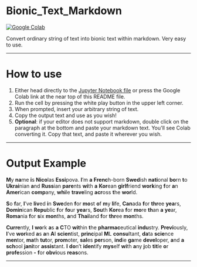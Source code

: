 # Bionic_Text_Markdown
[![Google Colab](https://camo.githubusercontent.com/84f0493939e0c4de4e6dbe113251b4bfb5353e57134ffd9fcab6b8714514d4d1/68747470733a2f2f636f6c61622e72657365617263682e676f6f676c652e636f6d2f6173736574732f636f6c61622d62616467652e737667)](https://colab.research.google.com/github/NicoEssi/Bionic_Text_Markdown/blob/main/Bionic_Text_Markdown_Converter.ipynb)

Convert ordinary string of text into bionic text within markdown. Very easy to use.

---

# How to use
1. Either head directly to the [Jupyter Notebook file](https://github.com/NicoEssi/Bionic_Text_Markdown/blob/main/Bionic_Text_Markdown_Converter.ipynb) or press the Google Colab link at the near top of this README file.
2. Run the cell by pressing the white play button in the upper left corner.
3. When prompted, insert your arbitrary string of text.
4. Copy the output text and use as you wish!
5. **Optional**: if your editor does not support markdown, double click on the paragraph at the bottom and paste your markdown text. You'll see Colab converting it. Copy that text, and paste it wherever you wish.

---

# Output Example

**M**y **na**me **i**s **Nico**las **Essi**pova. **I**’m **a** **Frenc**h-born **Swed**ish **nati**onal **bo**rn **t**o **Ukrai**nian **a**nd **Russ**ian **pare**nts **wi**th **a** **Kor**ean **girlf**riend **work**ing **f**or **a**n **Amer**ican **comp**any, **whi**le **trave**ling **acr**oss **t**he **wor**ld.

**S**o **f**ar, **I**’ve **liv**ed **i**n **Swe**den **f**or **mo**st **o**f **m**y **li**fe, **Can**ada **f**or **thr**ee **yea**rs, **Domin**ican **Repu**blic **f**or **fo**ur **yea**rs, **Sou**th **Kor**ea **f**or **mo**re **th**an **a** **ye**ar, **Roma**nia **f**or **s**ix **mon**ths, **a**nd **Thai**land **f**or **thr**ee **mon**ths.

**Curre**ntly, **I** **wo**rk **a**s **a** **C**TO **wit**hin **t**he **pharmac**eutical **indu**stry. **Previ**ously, **I**’ve **wor**ked **a**s **a**n **A**I **scien**tist, **princ**ipal **M**L **consu**ltant, **da**ta **scie**nce **men**tor, **ma**th **tut**or, **prom**oter, **sal**es **per**son, **ind**ie **ga**me **devel**oper, **a**nd **a** **sch**ool **jani**tor **assis**tant. **I** **do**n’t **iden**tify **mys**elf **wi**th **a**ny **j**ob **tit**le **o**r **profe**ssion **-** **f**or **obvi**ous **reas**ons.

---
